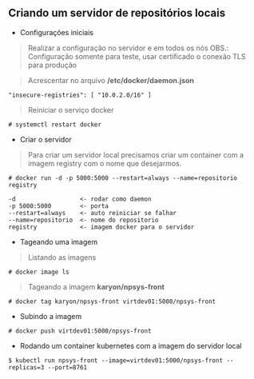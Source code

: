 ## Criando um servidor de repositórios locais

- Configurações iniciais
> Realizar a configuração no servidor e em todos os nós 
> OBS.: Configuração somente para teste, usar certificado o conexão TLS para produção

> Acrescentar no arquivo **/etc/docker/daemon.json**
```
"insecure-registries": [ "10.0.2.0/16" ]
```
> Reiniciar o serviço docker
```
# systemctl restart docker
```

- Criar o servidor
> Para criar um servidor local precisamos criar um container com a imagem registry com o nome que desejarmos.

```
# docker run -d -p 5000:5000 --restart=always --name=repositorio registry

-d                  <- rodar como daemon
-p 5000:5000        <- porta
--restart=always    <- auto reiniciar se falhar
--name=repositorio  <- nome do repositorio
registry            <- imagem docker para o servidor 
```


- Tageando uma imagem
> Listando as imagens
```
# docker image ls
```

> Tageando a imagem **karyon/npsys-front**
```
# docker tag karyon/npsys-front virtdev01:5000/npsys-front
```

- Subindo a imagem
```
# docker push virtdev01:5000/npsys-front
```

- Rodando um container kubernetes com a imagem do servidor local
```
$ kubectl run npsys-front --image=virtdev01:5000/npsys-front --replicas=3 --port=8761 
```
